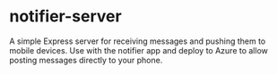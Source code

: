 # notifier-server

A simple Express server for receiving messages and pushing them to mobile devices.
Use with the notifier app and deploy to Azure to allow posting messages directly to your phone.
